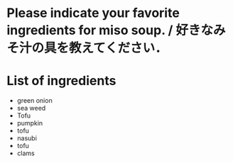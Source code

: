 # Please indicate your favorite ingredients for miso soup. / 好きなみそ汁の具を教えてください．

# List of ingredients
- green onion
- sea weed
- Tofu
- pumpkin
- tofu
- nasubi
- tofu
- clams
